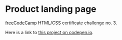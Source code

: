# Product landing page

[freeCodeCamp](https://www.freecodecamp.org/) HTML/CSS certificate challenge no. 3.

Here is a link to [this project on codepen.io](https://codepen.io/oliveraladrovic/full/povvKOG).
